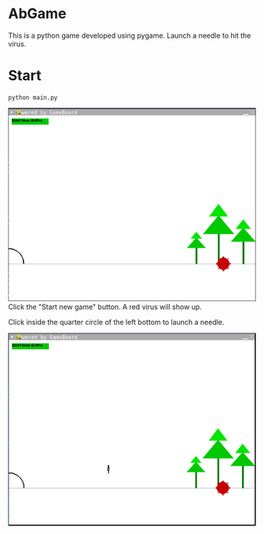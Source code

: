 # AbGame
This is a python game developed using pygame. Launch a needle to hit the virus.

# Start
```commandline
python main.py
```
![start](images/start.png)
Click the "Start new game" button. A red virus will show up.

Click inside the quarter circle of the left bottom to launch a needle.

![running](images/running.png)
